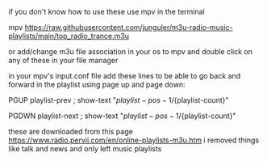 if you don't know how to use these use mpv in the terminal

mpv https://raw.githubusercontent.com/junguler/m3u-radio-music-playlists/main/top_radio_trance.m3u

or add/change m3u file association in your os to mpv and double click on any of these in your file manager

in your mpv's input.conf file add these lines to be able to go back and forward in the playlist using page up and page down:

PGUP playlist-prev ; show-text "${playlist-pos-1}/${playlist-count}"

PGDWN playlist-next ; show-text "${playlist-pos-1}/${playlist-count}"

these are downloaded from this page https://www.radio.pervii.com/en/online-playlists-m3u.htm i removed things like talk and news and only left music playlists

